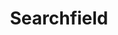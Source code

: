 ---
layout: pattern.njk
tags: 
    - legacy_components_de
key: searchfield-legacy_de
title: Searchfield
parent: legacy_components_de
image: legacy/overview/searchfield.webp
keywords: 
order: 220
---